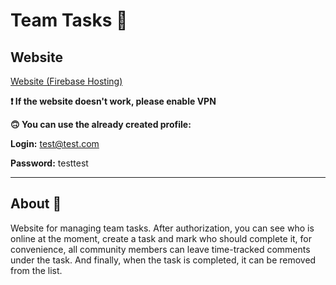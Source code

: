 # Team Tasks 👥

## Website

[Website (Firebase Hosting)](https://team-tasks-f1754.web.app/)

**❗️ If the website doesn't work, please enable VPN**

**🙃 You can use the already created profile:**

**Login:** test@test.com

**Password:** testtest

---

## About 👀 
Website for managing team tasks. After authorization, you can see who is online at the moment, create a task and mark who should complete it, for convenience, all community members can leave time-tracked comments under the task. And finally, when the task is completed, it can be removed from the list.